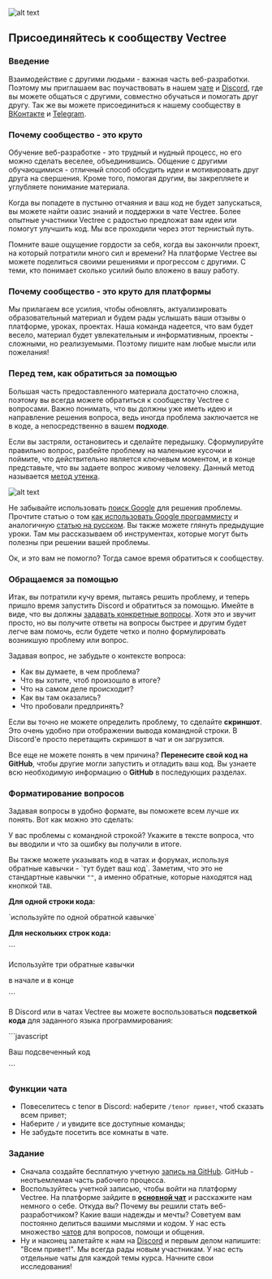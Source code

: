 ![alt text](https://user-images.githubusercontent.com/4215285/55296716-06bc3980-5426-11e9-84d1-966f18364f21.jpeg)

## Присоединяйтесь к сообществу Vectree

### Введение

Взаимодействие с другими людьми - важная часть веб-разработки. Поэтому мы приглашаем вас поучаствовать в нашем [чате](https://vectree.ru/chats/common) и [Discord](https://discord.gg/Qb2fBdR), где вы можете общаться с другими, совместно обучаться и помогать друг другу. Так же вы можете присоединиться к нашему сообществу в [ВКонтакте](https://vk.com/vectree) и [Telegram](https://t.me/vectree).

### Почему сообщество - это круто

Обучение веб-разработке - это трудный и нудный процесс, но его можно сделать веселее, объединившись. Общение с другими обучающимися - отличный способ обсудить идеи и мотивировать друг друга на свершения. Кроме того, помогая другим, вы закрепляете и углубляете понимание материала.

Когда вы попадете в пустыню отчаяния и ваш код не будет запускаться, вы можете найти оазис знаний и поддержки в чате Vectree. Более опытные участники Vectree с радостью предложат вам идеи или помогут улучшить код. Мы все проходили через этот тернистый путь.

Помните ваше ощущение гордости за себя, когда вы закончили проект, на который потратили много сил и времени? На платформе Vectree вы можете поделиться своими решениями и прогрессом с другими. С теми, кто понимает сколько усилий было вложено в вашу работу.

### Почему сообщество - это круто для платформы

Мы прилагаем все усилия, чтобы обновлять, актуализировать образовательный материал и будем рады услышать ваши отзывы о платформе, уроках, проектах. Наша команда надеется, что вам будет весело, материал будет увлекательным и информативным, проекты - сложными, но реализуемыми. Поэтому пишите нам любые мысли или пожелания!

### Перед тем, как обратиться за помощью

Большая часть предоставленного материала достаточно сложна, поэтому вы всегда можете обратиться к сообществу Vectree с вопросами. Важно понимать, что вы должны уже иметь идею и направление решения вопроса, ведь иногда проблема заключается не в коде, а непосредственно в вашем **подходе**.

Если вы застряли, остановитесь и сделайте передышку. Сформулируйте правильно вопрос, разбейте проблему на маленькие кусочки и поймите, что действительно является ключевым моментом, и в конце представьте, 
что вы задаете вопрос живому человеку. Данный метод называется [метод утенка](https://ru.wikipedia.org/wiki/%D0%9C%D0%B5%D1%82%D0%BE%D0%B4_%D1%83%D1%82%D1%91%D0%BD%D0%BA%D0%B0).

![alt text](https://user-images.githubusercontent.com/4215285/55362765-a4c20980-54e3-11e9-8bde-3566c4739439.jpeg)

Не забывайте использовать [поиск Google](https://www.google.com/) для решения проблемы. 
Прочтите статью о том [как использовать Google программисту](https://codinginflow.com/google-programming-questions) и аналогичную [статью на русском](https://proglib.io/p/how-to-google-as-a-programmer/). 
Вы также можете глянуть предыдущие уроки. Там мы рассказываем об инструментах, которые могут быть полезны при решении вашей проблемы.

Ок, и это вам не помогло? Тогда самое время обратиться к сообществу.

### Обращаемся за помощью

Итак, вы потратили кучу время, пытаясь решить проблему,
и теперь пришло время запустить Discord и обратиться за помощью. Имейте в виде, что вы должны 
[задавать конкретные вопросы](https://dontasktoask.com/). 
Хотя это и звучит просто, но вы получите ответы на вопросы быстрее и другим будет легче вам помочь, 
если будете четко и полно формулировать возникшую проблему или вопрос.

Задавая вопрос, не забудьте о контексте вопроса:
- Как вы думаете, в чем проблема?
- Что вы хотите, чтоб произошло в итоге?
- Что на самом деле происходит?
- Как вы там оказались?
- Что пробовали предпринять?

Если вы точно не можете определить проблему, то сделайте **скриншот**. Это очень удобно при отображении вывода командной строки. В Discord'е просто перетащить скриншот в чат и он загрузится.

Все еще не можете понять в чем причина? **Перенесите свой код на GitHub**, чтобы другие могли запустить и отладить ваш код. Вы узнаете всю необходимую информацию о **GitHub** в последующих разделах.

### Форматирование вопросов

Задавая вопросы в удобно формате, вы поможете всем лучше их понять. Вот как можно это сделать:

У вас проблемы с командной строкой? Укажите в тексте вопроса, что вы вводили и что за ошибку вы получили в итоге.

Вы также можете указывать код в чатах и форумах, используя обратные кавычки - \`тут будет ваш код\`. Заметим, что это не стандартные кавычки `""`, а именно обратные, которые находятся над кнопкой `TAB`.

**Для одной строки кода:**

\`используйте по одной обратной кавычке\`

**Для нескольких строк кода:**

\`\`\`

Используйте три обратные кавычки 

в начале и в конце

\`\`\`


В Discord или в чатах Vectree вы можете воспользоваться **подсветкой кода** для заданного языка программирования:

\`\`\`javascript

Ваш подсвеченный код

\`\`\`


### Функции чата

* Повеселитесь с tenor в Discord: наберите `/tenor привет`, чтоб сказать всем привет;
* Наберите `/` и увидите все доступные команды;
* Не забудьте посетить все комнаты в чате.

### Задание

- Сначала создайте бесплатную учетную [запись на GitHub](https://github.com/join). GitHub - неотъемлемая часть рабочего процесса.
- Воспользуйтесь учетной записью, чтобы войти на платформу Vectree. На платформе зайдите в [**основной чат**](https://vectree.ru/chat/5da8a9fc50f6019321f66a62) и расскажите нам немного о себе. Откуда вы? Почему вы решили стать веб-разработчиком? Какие ваши надежды и мечты? Советуем вам постоянно делиться вашими мыслями и кодом. У нас есть множество [чатов](https://vectree.ru/chats/general) для вопросов, помощи и общения.
- Ну и наконец залетайте к нам на [Discord](https://discord.gg/Qb2fBdR) и первым делом напишите: "Всем привет!". Мы всегда рады новым участникам. У нас есть отдельные чаты для каждой темы курса. Начните свои исследования!

